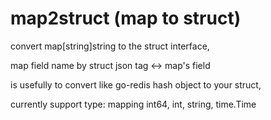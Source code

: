 # map2struct (map to struct)

convert map\[string\]string to the struct interface,

map field name by struct json tag <-> map's field

is usefully to convert like go-redis hash object to your struct,

currently support type: mapping int64, int, string, time.Time